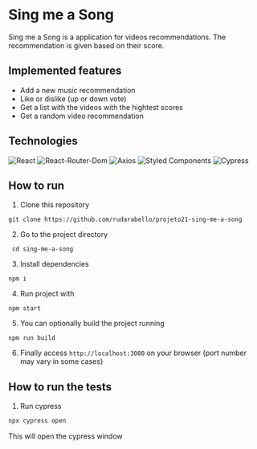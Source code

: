 # Sing me a Song

Sing me a Song is a application for videos recommendations. The recommendation is given based on their score.

## Implemented features

- Add a new music recommendation
- Like or dislike (up or down vote)
- Get a list with the videos with the hightest scores
- Get a random video recommendation

## Technologies

<p>
  <img src='https://img.shields.io/badge/React-20232A?style=for-the-badge&logo=react&logoColor=61DAFB' alt="React" />

  <img src='https://img.shields.io/badge/React_Router-CA4245?style=for-the-badge&logo=react-router&logoColor=white' alt="React-Router-Dom"/>

  <img src='https://img.shields.io/badge/axios%20-%2320232a.svg?&style=for-the-badge&color=informational' alt="Axios">
  
  <img src='https://img.shields.io/badge/styled--components-DB7093?style=for-the-badge&logo=styled-components&logoColor=white' alt='Styled Components' />
  
  <img src='https://img.shields.io/badge/Cypress-17202C?style=for-the-badge&logo=cypress&logoColor=white' alt='Cypress' />
</p>

## How to run

1. Clone this repository

```
git clone https://github.com/rudarabello/projeto21-sing-me-a-song
```

2. Go to the project directory

```
 cd sing-me-a-song
```

3. Install dependencies

```
npm i
```

4. Run project with

```
npm start
```

5. You can optionally build the project running

```
npm run build
```

6. Finally access `http://localhost:3000` on your browser (port number may vary in some cases)


## How to run the tests

1. Run cypress

```bash
npx cypress open
```

This will open the cypress window
